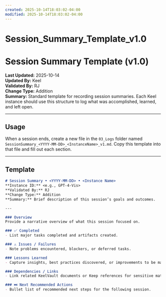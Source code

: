 ```yaml
---
created: 2025-10-14T18:03:02-04:00
modified: 2025-10-14T18:03:02-04:00
---
```


# Session_Summary_Template_v1.0

# Session Summary Template (v1.0)
**Last Updated:** 2025-10-14  
**Updated By:** Keel  
**Validated By:** RJ  
**Change Type:** Addition  
**Summary:** Standard template for recording session summaries. Each Keel instance should use this structure to log what was accomplished, learned, and left open.

---

## Usage
When a session ends, create a new file in the `03_Logs` folder named `SessionSummary_<YYYY-MM-DD>_<InstanceName>_v1.md`. Copy this template into that file and fill out each section.

---

## Template
````markdown
# Session Summary • <YYYY-MM-DD> • <Instance Name>
**Instance ID:** <e.g., GPT-4-Vis>  
**Validated By:** RJ  
**Change Type:** Addition  
**Summary:** Brief description of this session’s goals and outcomes.

---

### Overview
Provide a narrative overview of what this session focused on.

### ✅ Completed
- List major tasks completed and artifacts created.

### ⚠️ Issues / Failures
- Note problems encountered, blockers, or deferred tasks.

### Lessons Learned
- Capture insights, best practices discovered, or improvements to be made.

### Dependencies / Links
- Link related KeelVault documents or Keep references for sensitive material.

### ⏭️ Next Recommended Actions
- Bullet list of recommended next steps for the following session.
````